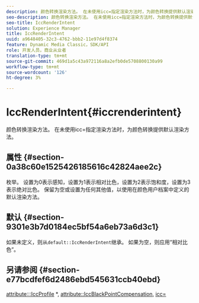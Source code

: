 ```yaml
---
description: 颜色转换渲染方法。 在未使用icc=指定渲染方法时，为颜色转换提供默认渲染方法。
seo-description: 颜色转换渲染方法。 在未使用icc=指定渲染方法时，为颜色转换提供默认渲染方法。
seo-title: IccRenderIntent
solution: Experience Manager
title: IccRenderIntent
uuid: a9648405-32c3-4762-bbb2-11e97d4f8374
feature: Dynamic Media Classic，SDK/API
role: 开发人员，商业从业者
translation-type: tm+mt
source-git-commit: 469d1a5c43a972116a8a2efb0de5708800130a99
workflow-type: tm+mt
source-wordcount: '126'
ht-degree: 3%

---
```



# IccRenderIntent{#iccrenderintent}

颜色转换渲染方法。 在未使用icc=指定渲染方法时，为颜色转换提供默认渲染方法。

## 属性 {#section-0a38c60e1525426185616c42824aee2c}

枚举。 设置为0表示感知，设置为1表示相对比色，设置为2表示饱和度，设置为3表示绝对比色。 保留为空或设置为任何其他值，以使用在颜色用户档案中定义的默认渲染方法。

## 默认 {#section-9301e3b7d0184ec5bf54a6eb73a6d3c1}

如果未定义，则从`default::IccRenderIntent`继承。 如果为空，则应用“相对比色”。

## 另请参阅 {#section-e77bcdfef6d2486ebd545631ccb40ebd}

[attribute:::IccProfile](../../../../../ir-api/material-cat/image-rendering-api-ref/c-ir-material-catalog/c-ir-attributes-reference/r-ir-iccprofilecmyk.md#reference-55aead2d924847ffbd1be4c46add7127) *, [attribute::IccBlackPointCompensation](../../../../../ir-api/material-cat/image-rendering-api-ref/c-ir-material-catalog/c-ir-attributes-reference/r-ir-iccblackpointcompensation.md#reference-d939b0cdf6564baaa88deb1059e3b7f0), [icc=](../../../../../ir-api/http-protocol/image-rendering-api-ref/c-ir-http-protocol-ref/c-ir-http-protocol-command-reference/r-ir-icc.md#reference-86a2fff3cef24982ad2063d977a16e06)
